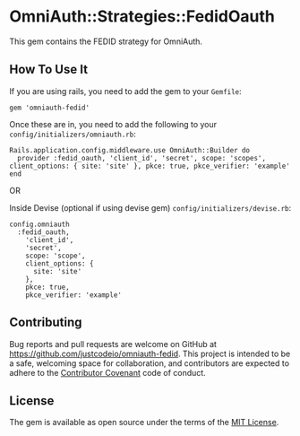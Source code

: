# OmniAuth::Strategies::FedidOauth

This gem contains the FEDID strategy for OmniAuth.

How To Use It
-------------

If you are using rails, you need to add the gem to your `Gemfile`:

    gem 'omniauth-fedid'

Once these are in, you need to add the following to your `config/initializers/omniauth.rb`:

    Rails.application.config.middleware.use OmniAuth::Builder do
      provider :fedid_oauth, 'client_id', 'secret', scope: 'scopes', client_options: { site: 'site' }, pkce: true, pkce_verifier: 'example'
    end
OR

Inside Devise (optional if using devise gem)
`config/initializers/devise.rb`:

    config.omniauth
      :fedid_oauth,
        'client_id',
        'secret',
        scope: 'scope',
        client_options: {
          site: 'site'
        },
        pkce: true,
        pkce_verifier: 'example'
## Contributing

Bug reports and pull requests are welcome on GitHub at https://github.com/justcodeio/omniauth-fedid. This project is intended to be a safe, welcoming space for collaboration, and contributors are expected to adhere to the [Contributor Covenant](http://contributor-covenant.org) code of conduct.


## License

The gem is available as open source under the terms of the [MIT License](http://opensource.org/licenses/MIT).
